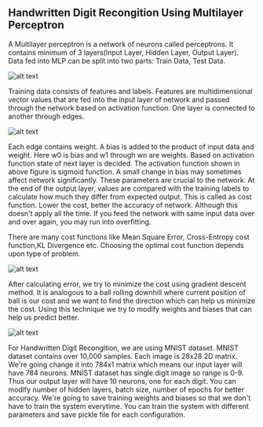 ## Handwritten Digit Recongition Using Multilayer Perceptron
A Multilayer perceptron is a network of neurons called perceptrons. It contains 
minimum of 3 layers(Input Layer, Hidden Layer, Output Layer). Data fed into MLP can be split
into two parts: Train Data, Test Data.

![alt text](http://www.helsinki.fi/~ahonkela/dippa/img191.gif)

Training data consists of features and labels. Features are multidimensional vector values that are fed into the input layer
of network and passed through the network based on activation function. One layer is connected to
another through edges.

![alt text](https://camo.githubusercontent.com/d95fb90b396fc77c614cc6b176dd049066273f96/68747470733a2f2f7777772e64726f70626f782e636f6d2f732f717334746f6a763575356834386c662f6d756c74696c617965725f70657263657074726f6e2e706e673f7261773d31)

Each edge contains weight. A bias is added to the product of input data and weight. Here w0 is bias and w1 through wn are weights.
Based on activation function state of next layer is decided. The activation function shown in above figure is sigmoid function. 
A small change in bias may sometimes affect network significantly.
These parameters are crucial to the network. At the end of the output layer, values are compared with the training labels to
calculate how much they differ from expected output. This is called as cost function. Lower the cost, better the accuracy of network.
Although this doesn't apply all the time. If you feed the network with same input data over and over again, you may run into overfitting.

There are many cost functions like Mean Square Error, Cross-Entropy cost function,KL Divergence etc. Choosing the optimal cost function depends upon
type of problem.

![alt text](https://cdn-images-1.medium.com/max/800/0*MdRLxfy4GbQlv97V.)

After calculating error, we try to minimize the cost using gradient descent method. It is analogous to a ball rolling downhill where current
position of ball is our cost and we want to find the direction which can help us minimize the cost. Using this technique we try to modify 
weights and biases that can help us predict better.

![alt text](http://neuralnetworksanddeeplearning.com/images/tikz21.png)

For Handwritten Digit Recongition, we are using MNIST dataset. MNIST dataset contains over 10,000 samples. Each image is 28x28 2D matrix.
We're going change it into 784x1 matrix which means our input layer will have 784 neurons. MNIST dataset has single digit image so range is
0-9. Thus our output layer will have 10 neurons, one for each digit. You can modify number of hidden layers, batch size, number of epochs for
better accuracy. We're going to save training weights and biases so that we don't have to train the system everytime. You can train the system 
with different parameters and save pickle file for each configuration.
